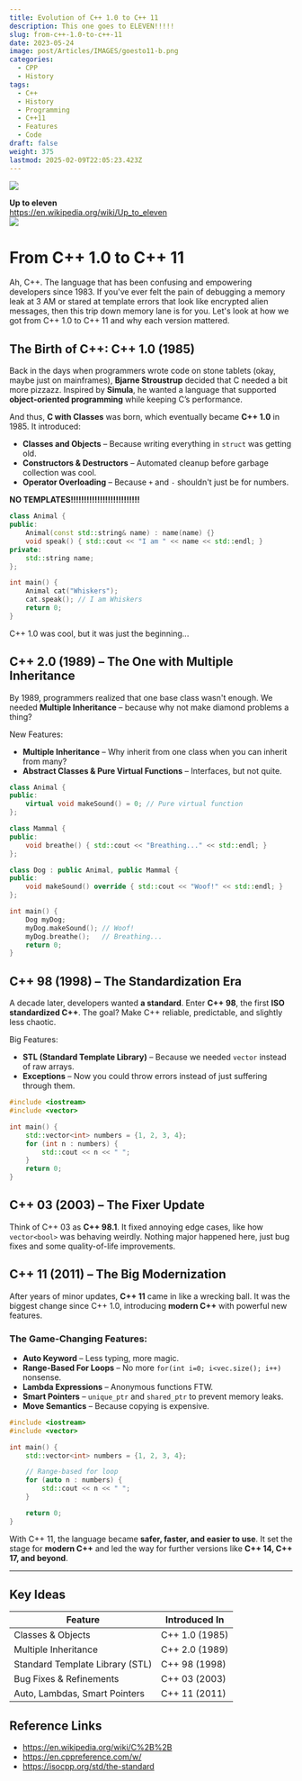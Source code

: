 ```yaml
---
title: Evolution of C++ 1.0 to C++ 11
description: This one goes to ELEVEN!!!!!
slug: from-c++-1.0-to-c++-11
date: 2023-05-24
image: post/Articles/IMAGES/goesto11-b.png
categories:
  - CPP
  - History
tags:
  - C++
  - History
  - Programming
  - C++11
  - Features
  - Code
draft: false
weight: 375
lastmod: 2025-02-09T22:05:23.423Z
---
```

![](/post/Articles/NEW/1696459985733.webp)

**Up to eleven**\
<https://en.wikipedia.org/wiki/Up_to_eleven>\
![](/post/Articles/NEW/Pasted%20image%2020250205070809.png)

# From C++ 1.0 to C++ 11

Ah, C++. The language that has been confusing and empowering developers since 1983. If you've ever felt the pain of debugging a memory leak at 3 AM or stared at template errors that look like encrypted alien messages, then this trip down memory lane is for you. Let's look at how we got from C++ 1.0 to C++ 11 and why each version mattered.

## The Birth of C++: C++ 1.0 (1985)

Back in the days when programmers wrote code on stone tablets (okay, maybe just on mainframes), **Bjarne Stroustrup** decided that C needed a bit more pizzazz. Inspired by **Simula**, he wanted a language that supported **object-oriented programming** while keeping C’s performance.

And thus, **C with Classes** was born, which eventually became **C++ 1.0** in 1985. It introduced:

* **Classes and Objects** – Because writing everything in `struct` was getting old.
* **Constructors & Destructors** – Automated cleanup before garbage collection was cool.
* **Operator Overloading** – Because `+` and `-` shouldn't just be for numbers.

**NO TEMPLATES!!!!!!!!!!!!!!!!!!!!!!!!!!**

```cpp
class Animal {
public:
    Animal(const std::string& name) : name(name) {}
    void speak() { std::cout << "I am " << name << std::endl; }
private:
    std::string name;
};

int main() {
    Animal cat("Whiskers");
    cat.speak(); // I am Whiskers
    return 0;
}
```

C++ 1.0 was cool, but it was just the beginning...

## C++ 2.0 (1989) – The One with Multiple Inheritance

By 1989, programmers realized that one base class wasn't enough. We needed **Multiple Inheritance** – because why not make diamond problems a thing?

New Features:

* **Multiple Inheritance** – Why inherit from one class when you can inherit from many?
* **Abstract Classes & Pure Virtual Functions** – Interfaces, but not quite.

```cpp
class Animal {
public:
    virtual void makeSound() = 0; // Pure virtual function
};

class Mammal {
public:
    void breathe() { std::cout << "Breathing..." << std::endl; }
};

class Dog : public Animal, public Mammal {
public:
    void makeSound() override { std::cout << "Woof!" << std::endl; }
};

int main() {
    Dog myDog;
    myDog.makeSound(); // Woof!
    myDog.breathe();   // Breathing...
    return 0;
}
```

## C++ 98 (1998) – The Standardization Era

A decade later, developers wanted **a standard**. Enter **C++ 98**, the first **ISO standardized C++**. The goal? Make C++ reliable, predictable, and slightly less chaotic.

Big Features:

* **STL (Standard Template Library)** – Because we needed `vector` instead of raw arrays.
* **Exceptions** – Now you could throw errors instead of just suffering through them.

```cpp
#include <iostream>
#include <vector>

int main() {
    std::vector<int> numbers = {1, 2, 3, 4};
    for (int n : numbers) {
        std::cout << n << " ";
    }
    return 0;
}
```

## C++ 03 (2003) – The Fixer Update

Think of C++ 03 as **C++ 98.1**. It fixed annoying edge cases, like how `vector<bool>` was behaving weirdly. Nothing major happened here, just bug fixes and some quality-of-life improvements.

## C++ 11 (2011) – The Big Modernization

After years of minor updates, **C++ 11** came in like a wrecking ball. It was the biggest change since C++ 1.0, introducing **modern C++** with powerful new features.

### The Game-Changing Features:

* **Auto Keyword** – Less typing, more magic.
* **Range-Based For Loops** – No more `for(int i=0; i<vec.size(); i++)` nonsense.
* **Lambda Expressions** – Anonymous functions FTW.
* **Smart Pointers** – `unique_ptr` and `shared_ptr` to prevent memory leaks.
* **Move Semantics** – Because copying is expensive.

```cpp
#include <iostream>
#include <vector>

int main() {
    std::vector<int> numbers = {1, 2, 3, 4};

    // Range-based for loop
    for (auto n : numbers) {
        std::cout << n << " ";
    }

    return 0;
}
```

With C++ 11, the language became **safer, faster, and easier to use**. It set the stage for **modern C++** and led the way for further versions like **C++ 14, C++ 17, and beyond**.

***

## Key Ideas

| Feature                         | Introduced In  |
| ------------------------------- | -------------- |
| Classes & Objects               | C++ 1.0 (1985) |
| Multiple Inheritance            | C++ 2.0 (1989) |
| Standard Template Library (STL) | C++ 98 (1998)  |
| Bug Fixes & Refinements         | C++ 03 (2003)  |
| Auto, Lambdas, Smart Pointers   | C++ 11 (2011)  |

## Reference Links

* <https://en.wikipedia.org/wiki/C%2B%2B>
* <https://en.cppreference.com/w/>
* <https://isocpp.org/std/the-standard>
